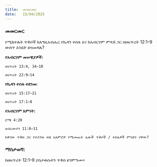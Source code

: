 ```yaml
---
title:  መመርመር
date:   15/04/2025
---
```


### መመርመር

የሚከተሉት ጥቅሶች ከእግዚአብሔር የኪዳን ተስፋ እና ከአብርሃም ምላሽ ጋር በዘፍጥረት 12:1–9 ውስጥ እንዴት ይዛመዳሉ?

**የአብርሃም መሠዊያዎች:**

`ዘፍጥረት 13:4, 14–18`

`ዘፍጥረት 22:9–14`

**የኪዳን ተስፋ ተደገመ:**

`ዘፍጥረት 15:17–21`

`ዘፍጥረት 17:1–8`

**የአብርሃም እምነት:**

`ሮሜ 4:20`

`ዕብራውያን 11:8–11`

`ከዋናው ጥቅስ ጋር የተያያዙ ወደ አእምሮዎ የሚመጡት ሌሎች ጥቅሶች / ተስፋዎች ምንድን ናቸው?`

### ማስታወሻ:

ከዘፍጥረት 12:1–9 ያስታወሱትን ጥቅስ ይገምግሙ።